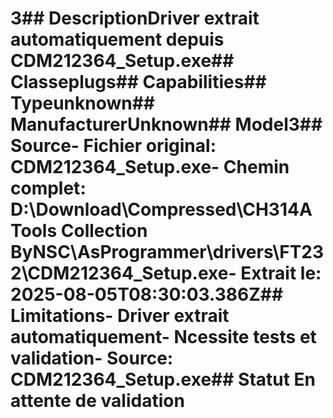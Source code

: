 # 3##  DescriptionDriver extrait automatiquement depuis CDM212364_Setup.exe##  Classeplugs##  Capabilities##  Typeunknown##  ManufacturerUnknown##  Model3##  Source- **Fichier original**: CDM212364_Setup.exe- **Chemin complet**: D:\Download\Compressed\CH314A Tools Collection ByNSC\AsProgrammer\drivers\FT232\CDM212364_Setup.exe- **Extrait le**: 2025-08-05T08:30:03.386Z##  Limitations- Driver extrait automatiquement- Ncessite tests et validation- Source: CDM212364_Setup.exe##  Statut En attente de validation
